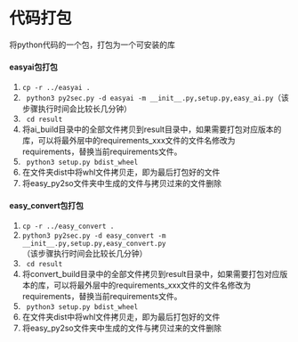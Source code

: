 # 代码打包
将python代码的一个包，打包为一个可安装的库

#### easyai包打包
1. ``` cp -r ../easyai . ```
2. ``` python3 py2sec.py -d easyai -m __init__.py,setup.py,easy_ai.py```（该步骤执行时间会比较长几分钟）
3. ``` cd result```
4. 将ai_build目录中的全部文件拷贝到result目录中，如果需要打包对应版本的库，可以将最外层中的requirements_xxx文件的文件名修改为requirements，替换当前requirements文件。
5. ``` python3 setup.py bdist_wheel```
6. 在文件夹dist中将whl文件拷贝走，即为最后打包好的文件
7. 将easy_py2so文件夹中生成的文件与拷贝过来的文件删除

#### easy_convert包打包
1. ``` cp -r ../easy_convert . ```
2. ``` python3 py2sec.py -d easy_convert -m __init__.py,setup.py,easy_convert.py ```（该步骤执行时间会比较长几分钟）
3. ``` cd result```
4. 将convert_build目录中的全部文件拷贝到result目录中，如果需要打包对应版本的库，可以将最外层中的requirements_xxx文件的文件名修改为requirements，替换当前requirements文件。
5. ``` python3 setup.py bdist_wheel```
6. 在文件夹dist中将whl文件拷贝走，即为最后打包好的文件
7. 将easy_py2so文件夹中生成的文件与拷贝过来的文件删除
